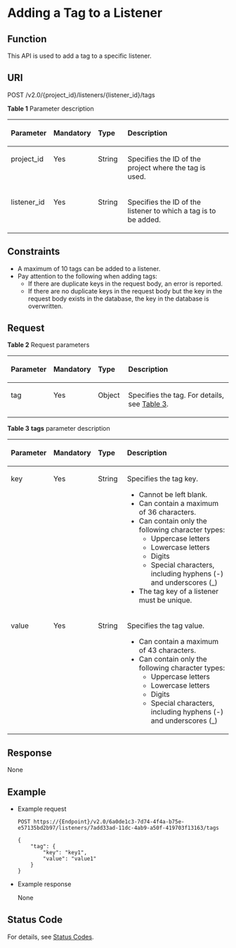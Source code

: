 # Adding a Tag to a Listener<a name="EN-US_TOPIC_0112614719"></a>

## Function<a name="section1136314784715"></a>

This API is used to add a tag to a specific listener.

## URI<a name="section3363194719478"></a>

POST /v2.0/\{project\_id\}/listeners/\{listener\_id\}/tags

**Table  1**  Parameter description

<a name="table33323423"></a>
<table><thead align="left"><tr id="row8420641"><th class="cellrowborder" valign="top" width="14.000000000000002%" id="mcps1.2.5.1.1"><p id="p10983320"><a name="p10983320"></a><a name="p10983320"></a>Parameter</p>
</th>
<th class="cellrowborder" valign="top" width="13%" id="mcps1.2.5.1.2"><p id="p17233719"><a name="p17233719"></a><a name="p17233719"></a><strong id="b842352706192244"><a name="b842352706192244"></a><a name="b842352706192244"></a>Mandatory</strong></p>
</th>
<th class="cellrowborder" valign="top" width="14.000000000000002%" id="mcps1.2.5.1.3"><p id="p4164548117122"><a name="p4164548117122"></a><a name="p4164548117122"></a><strong id="b842352706145623"><a name="b842352706145623"></a><a name="b842352706145623"></a>Type</strong></p>
</th>
<th class="cellrowborder" valign="top" width="59%" id="mcps1.2.5.1.4"><p id="p53754023"><a name="p53754023"></a><a name="p53754023"></a>Description</p>
</th>
</tr>
</thead>
<tbody><tr id="row53906008171138"><td class="cellrowborder" valign="top" width="14.000000000000002%" headers="mcps1.2.5.1.1 "><p id="p16126074171144"><a name="p16126074171144"></a><a name="p16126074171144"></a>project_id</p>
</td>
<td class="cellrowborder" valign="top" width="13%" headers="mcps1.2.5.1.2 "><p id="p31143627171144"><a name="p31143627171144"></a><a name="p31143627171144"></a>Yes</p>
</td>
<td class="cellrowborder" valign="top" width="14.000000000000002%" headers="mcps1.2.5.1.3 "><p id="p39605860171144"><a name="p39605860171144"></a><a name="p39605860171144"></a>String</p>
</td>
<td class="cellrowborder" valign="top" width="59%" headers="mcps1.2.5.1.4 "><p id="p11184131"><a name="p11184131"></a><a name="p11184131"></a>Specifies the ID of the project where the tag is used.</p>
<p id="p8222164914610"><a name="p8222164914610"></a><a name="p8222164914610"></a></p>
</td>
</tr>
<tr id="row6239103417284"><td class="cellrowborder" valign="top" width="14.000000000000002%" headers="mcps1.2.5.1.1 "><p id="p17239163472818"><a name="p17239163472818"></a><a name="p17239163472818"></a>listener_id</p>
</td>
<td class="cellrowborder" valign="top" width="13%" headers="mcps1.2.5.1.2 "><p id="p17239173410285"><a name="p17239173410285"></a><a name="p17239173410285"></a>Yes</p>
</td>
<td class="cellrowborder" valign="top" width="14.000000000000002%" headers="mcps1.2.5.1.3 "><p id="p112396344281"><a name="p112396344281"></a><a name="p112396344281"></a>String</p>
</td>
<td class="cellrowborder" valign="top" width="59%" headers="mcps1.2.5.1.4 "><p id="p8239434172817"><a name="p8239434172817"></a><a name="p8239434172817"></a>Specifies the ID of the listener to which a tag is to be added.</p>
</td>
</tr>
</tbody>
</table>

## Constraints<a name="section123701847164719"></a>

-   A maximum of 10 tags can be added to a listener.
-   Pay attention to the following when adding tags:
    -   If there are duplicate keys in the request body, an error is reported.
    -   If there are no duplicate keys in the request body but the key in the request body exists in the database, the key in the database is overwritten.


## Request<a name="section637254784719"></a>

**Table  2**  Request parameters

<a name="table1637474717470"></a>
<table><thead align="left"><tr id="row8480194774711"><th class="cellrowborder" valign="top" width="13%" id="mcps1.2.5.1.1"><p id="p9480747174718"><a name="p9480747174718"></a><a name="p9480747174718"></a>Parameter</p>
</th>
<th class="cellrowborder" valign="top" width="14.000000000000002%" id="mcps1.2.5.1.2"><p id="p1448004754711"><a name="p1448004754711"></a><a name="p1448004754711"></a><strong id="b756269516"><a name="b756269516"></a><a name="b756269516"></a>Mandatory</strong></p>
</th>
<th class="cellrowborder" valign="top" width="14.000000000000002%" id="mcps1.2.5.1.3"><p id="p1948084784713"><a name="p1948084784713"></a><a name="p1948084784713"></a><strong id="b2111704113"><a name="b2111704113"></a><a name="b2111704113"></a>Type</strong></p>
</th>
<th class="cellrowborder" valign="top" width="59%" id="mcps1.2.5.1.4"><p id="p948064744719"><a name="p948064744719"></a><a name="p948064744719"></a>Description</p>
</th>
</tr>
</thead>
<tbody><tr id="row124806476479"><td class="cellrowborder" valign="top" width="13%" headers="mcps1.2.5.1.1 "><p id="p84801447114717"><a name="p84801447114717"></a><a name="p84801447114717"></a>tag</p>
</td>
<td class="cellrowborder" valign="top" width="14.000000000000002%" headers="mcps1.2.5.1.2 "><p id="p18480104774713"><a name="p18480104774713"></a><a name="p18480104774713"></a>Yes</p>
</td>
<td class="cellrowborder" valign="top" width="14.000000000000002%" headers="mcps1.2.5.1.3 "><p id="p0480144712473"><a name="p0480144712473"></a><a name="p0480144712473"></a>Object</p>
</td>
<td class="cellrowborder" valign="top" width="59%" headers="mcps1.2.5.1.4 "><p id="p6480204710477"><a name="p6480204710477"></a><a name="p6480204710477"></a>Specifies the tag. For details, see <a href="#table1537216133220">Table 3</a>.</p>
</td>
</tr>
</tbody>
</table>

**Table  3** **tags**  parameter description

<a name="table1537216133220"></a>
<table><thead align="left"><tr id="row437215623217"><th class="cellrowborder" valign="top" width="12%" id="mcps1.2.5.1.1"><p id="p11372106133217"><a name="p11372106133217"></a><a name="p11372106133217"></a>Parameter</p>
</th>
<th class="cellrowborder" valign="top" width="15%" id="mcps1.2.5.1.2"><p id="p17372665322"><a name="p17372665322"></a><a name="p17372665322"></a><strong id="b1860558640"><a name="b1860558640"></a><a name="b1860558640"></a>Mandatory</strong></p>
</th>
<th class="cellrowborder" valign="top" width="14.000000000000002%" id="mcps1.2.5.1.3"><p id="p537256173218"><a name="p537256173218"></a><a name="p537256173218"></a><strong id="b1377586836"><a name="b1377586836"></a><a name="b1377586836"></a>Type</strong></p>
</th>
<th class="cellrowborder" valign="top" width="59%" id="mcps1.2.5.1.4"><p id="p1137213613211"><a name="p1137213613211"></a><a name="p1137213613211"></a>Description</p>
</th>
</tr>
</thead>
<tbody><tr id="row73726673216"><td class="cellrowborder" valign="top" width="12%" headers="mcps1.2.5.1.1 "><p id="p15372767320"><a name="p15372767320"></a><a name="p15372767320"></a>key</p>
</td>
<td class="cellrowborder" valign="top" width="15%" headers="mcps1.2.5.1.2 "><p id="p837212614328"><a name="p837212614328"></a><a name="p837212614328"></a>Yes</p>
</td>
<td class="cellrowborder" valign="top" width="14.000000000000002%" headers="mcps1.2.5.1.3 "><p id="p7372364324"><a name="p7372364324"></a><a name="p7372364324"></a>String</p>
</td>
<td class="cellrowborder" valign="top" width="59%" headers="mcps1.2.5.1.4 "><p id="p1651040121818"><a name="p1651040121818"></a><a name="p1651040121818"></a>Specifies the tag key.</p>
<a name="ul5708182422218"></a><a name="ul5708182422218"></a><ul id="ul5708182422218"><li>Cannot be left blank.</li><li>Can contain a maximum of 36 characters.</li><li>Can contain only the following character types:<a name="ul18708824152211"></a><a name="ul18708824152211"></a><ul id="ul18708824152211"><li>Uppercase letters</li><li>Lowercase letters</li><li>Digits</li><li>Special characters, including hyphens (-) and underscores (_)</li></ul>
</li><li>The tag key of a listener must be unique.</li></ul>
</td>
</tr>
<tr id="row153729614327"><td class="cellrowborder" valign="top" width="12%" headers="mcps1.2.5.1.1 "><p id="p337215615329"><a name="p337215615329"></a><a name="p337215615329"></a>value</p>
</td>
<td class="cellrowborder" valign="top" width="15%" headers="mcps1.2.5.1.2 "><p id="p63728615321"><a name="p63728615321"></a><a name="p63728615321"></a>Yes</p>
</td>
<td class="cellrowborder" valign="top" width="14.000000000000002%" headers="mcps1.2.5.1.3 "><p id="p8372196173210"><a name="p8372196173210"></a><a name="p8372196173210"></a>String</p>
</td>
<td class="cellrowborder" valign="top" width="59%" headers="mcps1.2.5.1.4 "><p id="p1416194371820"><a name="p1416194371820"></a><a name="p1416194371820"></a>Specifies the tag value.</p>
<a name="ul17709124142210"></a><a name="ul17709124142210"></a><ul id="ul17709124142210"><li>Can contain a maximum of 43 characters.</li><li>Can contain only the following character types:<a name="ul670952492214"></a><a name="ul670952492214"></a><ul id="ul670952492214"><li>Uppercase letters</li><li>Lowercase letters</li><li>Digits</li><li>Special characters, including hyphens (-) and underscores (_)</li></ul>
</li></ul>
</td>
</tr>
</tbody>
</table>

## Response<a name="section1390174718479"></a>

None

## Example<a name="section14794113272"></a>

-   Example request

    ```
    POST https://{Endpoint}/v2.0/6a0de1c3-7d74-4f4a-b75e-e57135bd2b97/listeners/7add33ad-11dc-4ab9-a50f-419703f13163/tags
    
    {
        "tag": {
            "key": "key1", 
            "value": "value1"
        }
    }
    ```


-   Example response

    None


## Status Code<a name="section239224711478"></a>

For details, see  [Status Codes](status-codes.md).

